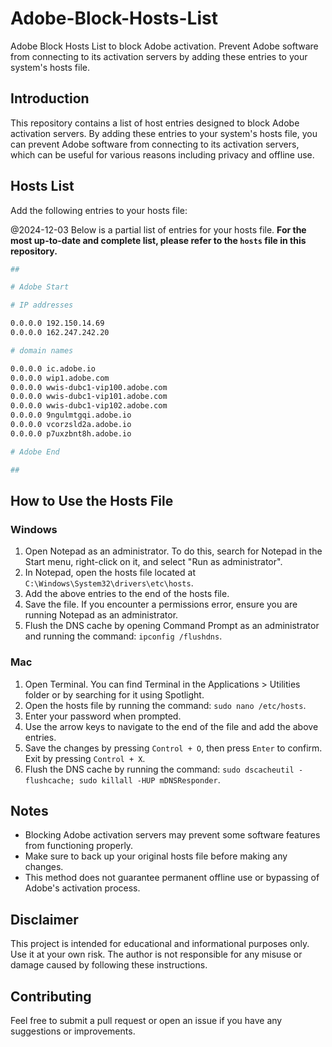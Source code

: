 # Adobe-Block-Hosts-List

Adobe Block Hosts List to block Adobe activation. Prevent Adobe software from connecting to its activation servers by adding these entries to your system's hosts file.

## Introduction

This repository contains a list of host entries designed to block Adobe activation servers. By adding these entries to your system's hosts file, you can prevent Adobe software from connecting to its activation servers, which can be useful for various reasons including privacy and offline use.

## Hosts List

Add the following entries to your hosts file:

@2024-12-03 Below is a partial list of entries for your hosts file.
**For the most up-to-date and complete list, please refer to the `hosts` file in this repository.**

```bash
##

# Adobe Start

# IP addresses

0.0.0.0 192.150.14.69
0.0.0.0 162.247.242.20

# domain names

0.0.0.0 ic.adobe.io
0.0.0.0 wip1.adobe.com
0.0.0.0 wwis-dubc1-vip100.adobe.com
0.0.0.0 wwis-dubc1-vip101.adobe.com
0.0.0.0 wwis-dubc1-vip102.adobe.com
0.0.0.0 9ngulmtgqi.adobe.io
0.0.0.0 vcorzsld2a.adobe.io
0.0.0.0 p7uxzbnt8h.adobe.io

# Adobe End

##
```

## How to Use the Hosts File

### Windows

1. Open Notepad as an administrator. To do this, search for Notepad in the Start menu, right-click on it, and select "Run as administrator".
2. In Notepad, open the hosts file located at `C:\Windows\System32\drivers\etc\hosts`.
3. Add the above entries to the end of the hosts file.
4. Save the file. If you encounter a permissions error, ensure you are running Notepad as an administrator.
5. Flush the DNS cache by opening Command Prompt as an administrator and running the command: `ipconfig /flushdns`.

### Mac

1. Open Terminal. You can find Terminal in the Applications > Utilities folder or by searching for it using Spotlight.
2. Open the hosts file by running the command: `sudo nano /etc/hosts`.
3. Enter your password when prompted.
4. Use the arrow keys to navigate to the end of the file and add the above entries.
5. Save the changes by pressing `Control + O`, then press `Enter` to confirm. Exit by pressing `Control + X`.
6. Flush the DNS cache by running the command: `sudo dscacheutil -flushcache; sudo killall -HUP mDNSResponder`.

## Notes

- Blocking Adobe activation servers may prevent some software features from functioning properly.
- Make sure to back up your original hosts file before making any changes.
- This method does not guarantee permanent offline use or bypassing of Adobe's activation process.

## Disclaimer

This project is intended for educational and informational purposes only. Use it at your own risk. The author is not responsible for any misuse or damage caused by following these instructions.

## Contributing

Feel free to submit a pull request or open an issue if you have any suggestions or improvements.
